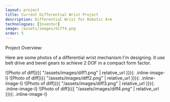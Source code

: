 ```yaml
---
layout: project
title: Current Differential Wrist Project
description: Differential Wrist for Robotic Arm
technologies: [Inventor]
image: /assets/images/diff4.png
order: 5
---
```


Project Overview:

Here are some photos of a differential wrist mechanism I'm designing. It use belt drive and bevel gears to achieve 2 DOF in a compact form factor.

![Photo of diff]({{ "/assets/images/diff1.png" | relative_url }}){: .inline-image-l}
![Photo of diff]({{ "/assets/images/diff2.png" | relative_url }}){: .inline-image-l}
![Photo of diff]({{ "/assets/images/diff3.png" | relative_url }}){: .inline-image-l}
![Photo of diff]({{ "/assets/images/diff4.png" | relative_url }}){: .inline-image-l}


